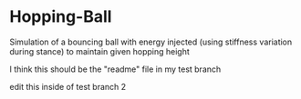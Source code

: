 # Hopping-Ball
Simulation of a bouncing ball with energy injected (using stiffness variation during stance) to maintain given hopping height

I think this should be the "readme" file in my test branch

edit this inside of test branch 2